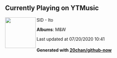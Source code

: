 ## Currently Playing on YTMusic

[<img align="left" width="100" src="https://lh3.googleusercontent.com/I9mA1S2xg38Rgb-CWP_R1YdUwEPnZ9EKZD6Gn6P0nxrCSv6TkbZwwRWF3uga8gF6N5PtxjvwZGSMZu3u">](https://music.youtube.com/channel/UC62CjlrklkrLDtbs5nfVsbw)

SID - Ito

**Albums**: M&W

Last updated at 07/20/2020 10:41

#### Generated with [20chan/github-now](https://github.com/20chan/github-now)


<!--
**20chan/20chan** is a ✨ _special_ ✨ repository because its `README.md` (this file) appears on your GitHub profile.

Here are some ideas to get you started:

- 🔭 I’m currently working on ...
- 🌱 I’m currently learning ...
- 👯 I’m looking to collaborate on ...
- 🤔 I’m looking for help with ...
- 💬 Ask me about ...
- 📫 How to reach me: ...
- 😄 Pronouns: ...
- ⚡ Fun fact: ...
-->
